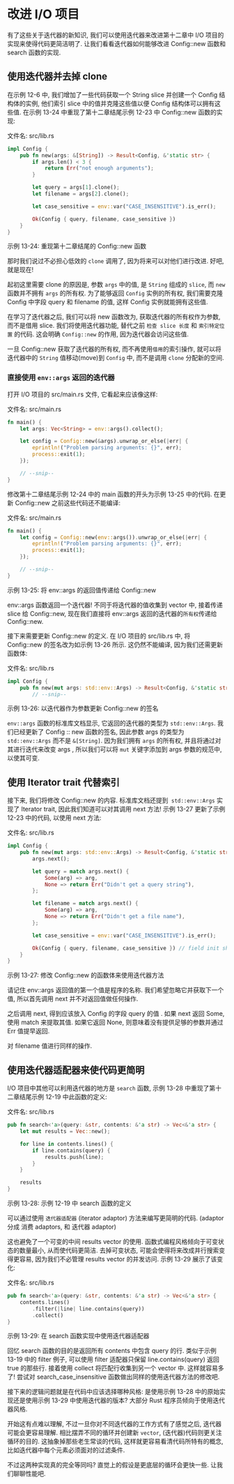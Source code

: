 # 改进 I/O 项目

有了这些关于迭代器的新知识, 我们可以使用迭代器来改进第十二章中 I/O 项目的实现来使得代码更简洁明了.
让我们看看迭代器如何能够改进 Config::new 函数和 search 函数的实现.

## 使用迭代器并去掉 clone

在示例 12-6 中, 我们增加了一些代码获取一个 String slice 并创建一个 Config 结构体的实例,
他们索引 slice 中的值并克隆这些值以便 Config 结构体可以拥有这些值.
在示例 13-24 中重现了第十二章结尾示例 12-23 中 Config::new 函数的实现:

文件名: src/lib.rs

```rust
impl Config {
    pub fn new(args: &[String]) -> Result<Config, &'static str> {
        if args.len() < 3 {
            return Err("not enough arguments");
        }

        let query = args[1].clone();
        let filename = args[2].clone();

        let case_sensitive = env::var("CASE_INSENSITIVE").is_err();

        Ok(Config { query, filename, case_sensitive })
    }
}
```

示例 13-24: 重现第十二章结尾的 Config::new 函数

那时我们说过不必担心低效的 `clone` 调用了, 因为将来可以对他们进行改进. 好吧, 就是现在!

起初这里需要 clone 的原因是, 参数 `args` 中的值, 是 `String` 组成的 `slice`, 而 `new` 函数并不拥有 `args` 的所有权.
为了能够返回 `Config` 实例的所有权, 我们需要克隆 Config 中字段 query 和 filename 的值, 这样 Config 实例就能拥有这些值.

在学习了迭代器之后, 我们可以将 new 函数改为, 获取迭代器的所有权作为参数, 而不是借用 slice.
我们将使用迭代器功能, 替代之前 `检查 slice 长度` 和 `索引特定位置` 的代码.
这会明确 `Config::new` 的作用, 因为迭代器会访问这些值.

一旦 Config::new 获取了迭代器的所有权, 而不再使用`借用`的索引操作,
就可以将迭代器中的 `String` 值移动(move)到 `Config` 中, 而不是调用 `clone` 分配新的空间.

### 直接使用 `env::args` 返回的迭代器

打开 I/O 项目的 src/main.rs 文件, 它看起来应该像这样:

文件名: src/main.rs

```rust
fn main() {
    let args: Vec<String> = env::args().collect();

    let config = Config::new(&args).unwrap_or_else(|err| {
        eprintln!("Problem parsing arguments: {}", err);
        process::exit(1);
    });

    // --snip--
}
```

修改第十二章结尾示例 12-24 中的 main 函数的开头为示例 13-25 中的代码.
在更新 Config::new 之前这些代码还不能编译:

文件名: src/main.rs

```rust
fn main() {
    let config = Config::new(env::args()).unwrap_or_else(|err| {
        eprintln!("Problem parsing arguments: {}", err);
        process::exit(1);
    });

    // --snip--
}
```

示例 13-25: 将 env::args 的返回值传递给 Config::new

env::args 函数返回一个迭代器! 不同于将迭代器的值收集到 vector 中, 接着传递 slice 给 Config::new,
现在我们直接将 env::args 返回的迭代器的`所有权`传递给 Config::new.

接下来需要更新 Config::new 的定义.
在 I/O 项目的 src/lib.rs 中, 将 Config::new 的签名改为如示例 13-26 所示.
这仍然不能编译, 因为我们还需更新函数体:

文件名: src/lib.rs

```rust
impl Config {
    pub fn new(mut args: std::env::Args) -> Result<Config, &'static str> {
        // --snip--
```

示例 13-26: 以迭代器作为参数更新 Config::new 的签名

`env::args` 函数的标准库文档显示, 它返回的迭代器的类型为 `std::env::Args`.
我们已经更新了 Config :: new 函数的签名, 因此参数 args 的类型为 `std::env::Args` 而不是 `&[String]`.
因为我们拥有 `args` 的所有权, 并且将通过对其进行迭代来改变 args ,
所以我们可以将 `mut` 关键字添加到 args 参数的规范中, 以使其可变.

## 使用 Iterator trait 代替索引

接下来, 我们将修改 Config::new 的内容.
标准库文档还提到` std::env::Args` 实现了 Iterator trait,
因此我们知道可以对其调用 next 方法! 示例 13-27 更新了示例 12-23 中的代码, 以使用 next 方法:

文件名: src/lib.rs

```rust
impl Config {
    pub fn new(mut args: std::env::Args) -> Result<Config, &'static str> {
        args.next();

        let query = match args.next() {
            Some(arg) => arg,
            None => return Err("Didn't get a query string"),
        };

        let filename = match args.next() {
            Some(arg) => arg,
            None => return Err("Didn't get a file name"),
        };

        let case_sensitive = env::var("CASE_INSENSITIVE").is_err();

        Ok(Config { query, filename, case_sensitive }) // field init shorthand
    }
}
```

示例 13-27: 修改 Config::new 的函数体来使用迭代器方法

请记住 env::args 返回值的第一个值是程序的名称.
我们希望忽略它并获取下一个值, 所以首先调用 next 并不对返回值做任何操作.

之后调用 next, 得到应该放入 Config 的字段 query 的值 .
如果 next 返回 Some, 使用 match 来提取其值. 如果它返回 None, 则意味着没有提供足够的参数并通过 Err 值提早返回.

对 filename 值进行同样的操作.

## 使用迭代器适配器来使代码更简明

I/O 项目中其他可以利用迭代器的地方是 `search` 函数, 示例 13-28 中重现了第十二章结尾示例 12-19 中此函数的定义:

文件名: src/lib.rs

```rust
pub fn search<'a>(query: &str, contents: &'a str) -> Vec<&'a str> {
    let mut results = Vec::new();

    for line in contents.lines() {
        if line.contains(query) {
            results.push(line);
        }
    }

    results
}
```

示例 13-28: 示例 12-19 中 search 函数的定义

可以通过使用 `迭代器适配器` (iterator adaptor) 方法来编写更简明的代码. (adaptor 分成 消费 adaptors, 和 迭代器 adaptor)

这也避免了一个可变的中间 results vector 的使用.
函数式编程风格倾向于可变状态的数量最小, 从而使代码更简洁.
去掉可变状态, 可能会使得将来改成并行搜索变得更容易, 因为我们不必管理 results vector 的并发访问.
示例 13-29 展示了该变化:

文件名: src/lib.rs

```rust
pub fn search<'a>(query: &str, contents: &'a str) -> Vec<&'a str> {
    contents.lines()
        .filter(|line| line.contains(query))
        .collect()
}
```

示例 13-29: 在 search 函数实现中使用迭代器适配器

回忆 search 函数的目的是返回所有 contents 中包含 query 的行.
类似于示例 13-19 中的 filter 例子, 可以使用 filter 适配器只保留 line.contains(query) 返回 true 的那些行.
接着使用 collect 将匹配行收集到另一个 vector 中. 这样就容易多了!
尝试对 search_case_insensitive 函数做出同样的使用迭代器方法的修改吧.

接下来的逻辑问题就是在代码中应该选择哪种风格:
是使用示例 13-28 中的原始实现还是使用示例 13-29 中使用迭代器的版本?
大部分 Rust 程序员倾向于使用迭代器风格.

开始这有点难以理解, 不过一旦你对不同迭代器的工作方式有了感觉之后, 迭代器可能会更容易理解.
相比摆弄不同的循环并创建新 `vector`, (迭代器)代码则更关注循环的目的.
这抽象掉那些老生常谈的代码, 这样就更容易看清代码所特有的概念, 比如迭代器中每个元素必须面对的过滤条件.

不过这两种实现真的完全等同吗? 直觉上的假设是更底层的循环会更快一些. 让我们聊聊性能吧.
